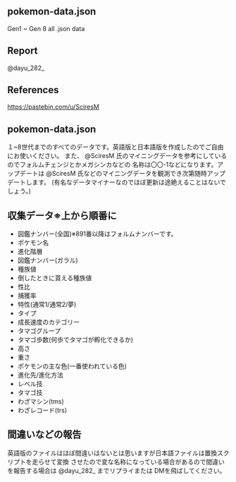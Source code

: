 ## pokemon-data.json
Gen1 ~ Gen 8 all .json data

## Report
@dayu_282_

## References
https://pastebin.com/u/SciresM

## pokemon-data.json
１~8世代までのすべてのデータです。英語版と日本語版を作成したのでご自由にお使いください。
また、 @SciresM 氏のマイニングデータを参考にしているのでフォルムチェンジとかメガシンカなどの
名称は〇〇-1などになります。アップデートは @SciresM 氏などのマイニングデータを観測でき次第随時アップデートします。
(有名なデータマイナーなのでほぼ更新は途絶えることはないでしょう。)

## 収集データ※上から順番に
- 図鑑ナンバー(全国)※891番以降はフォルムナンバーです。
- ポケモン名
- 進化階層
- 図鑑ナンバー(ガラル)
- 種族値
- 倒したときに貰える種族値
- 性比
- 捕獲率
- 特性(通常1/通常2/夢)
- タイプ
- 成長速度のカテゴリー
- タマゴグループ
- タマゴ歩数(何歩でタマゴが孵化できるか)
- 高さ
- 重さ
- ポケモンの主な色(一番使われている色)
- 進化先/進化方法
- レベル技
- タマゴ技
- わざマシン(tms)
- わざレコード(trs)

## 間違いなどの報告
英語版のファイルはほぼ間違いはないとは思いますが日本語ファイルは置換スクリプトを走らせて変換
させたので変な名称になっている場合があるので間違いを報告する場合は @dayu_282_ までリプライまたは
DMを飛ばしてください。
